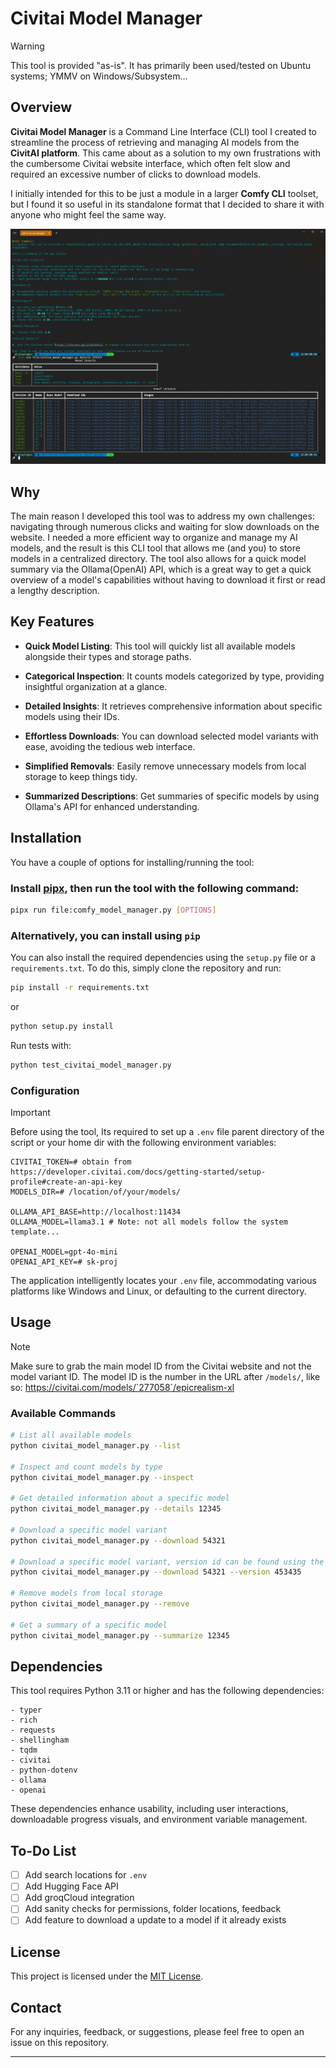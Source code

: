 # Civitai Model Manager

> [!WARNING] 
> This tool is provided "as-is". It has primarily been used/tested on Ubuntu systems; YMMV on Windows/Subsystem...



## Overview

**Civitai Model Manager** is a Command Line Interface (CLI) tool I created to streamline the process of retrieving and managing AI models from the **CivitAI platform**. This came about as a solution to my own frustrations with the cumbersome Civitai website interface, which often felt slow and required an excessive number of clicks to download models.

I initially intended for this to be just a module in a larger **Comfy CLI** toolset, but I found it so useful in its standalone format that I decided to share it with anyone who might feel the same way.

![screenshot](image.png)

## Why

The main reason I developed this tool was to address my own challenges: navigating through numerous clicks and waiting for slow downloads on the website. I needed a more efficient way to organize and manage my AI models, and the result is this CLI tool that allows me (and you) to store models in a centralized directory. The tool also allows for a quick model summary via the Ollama(OpenAI) API, which is a great way to get a quick overview of a model's capabilities without having to download it first or read a lengthy description.

## Key Features

- **Quick Model Listing**: This tool will quickly list all available models alongside their types and storage paths.

- **Categorical Inspection**: It counts models categorized by type, providing insightful organization at a glance.

- **Detailed Insights**: It retrieves comprehensive information about specific models using their IDs.

- **Effortless Downloads**: You can download selected model variants with ease, avoiding the tedious web interface.

- **Simplified Removals**: Easily remove unnecessary models from local storage to keep things tidy.

- **Summarized Descriptions**: Get summaries of specific models by using Ollama's API for enhanced understanding.

## Installation

You have a couple of options for installing/running the tool:

### Install [pipx](https://pipxproject.github.io/pipx/installation/), then run the tool with the following command:

```bash
pipx run file:comfy_model_manager.py [OPTIONS]
```

### Alternatively, you can install using `pip`

You can also install the required dependencies using the `setup.py` file or a `requirements.txt`. To do this, simply clone the repository and run:

```bash
pip install -r requirements.txt
```

or

```bash
python setup.py install
```

Run tests with:

```bash
python test_civitai_model_manager.py
```

### Configuration

> [!IMPORTANT] 
> Before using the tool, Its required to set up a `.env` file parent directory of the script or your home dir with the following environment variables:

```env
CIVITAI_TOKEN=# obtain from https://developer.civitai.com/docs/getting-started/setup-profile#create-an-api-key
MODELS_DIR=# /location/of/your/models/

OLLAMA_API_BASE=http://localhost:11434
OLLAMA_MODEL=llama3.1 # Note: not all models follow the system template...

OPENAI_MODEL=gpt-4o-mini
OPENAI_API_KEY=# sk-proj
```

The application intelligently locates your `.env` file, accommodating various platforms like Windows and Linux, or defaulting to the current directory.

## Usage


> [!NOTE]  
> Make sure to grab the main model ID from the Civitai website and not the model variant ID. The model ID is the number in the URL after `/models/`, like so: https://civitai.com/models/`277058`/epicrealism-xl

### Available Commands
```bash
# List all available models
python civitai_model_manager.py --list

# Inspect and count models by type
python civitai_model_manager.py --inspect

# Get detailed information about a specific model
python civitai_model_manager.py --details 12345

# Download a specific model variant
python civitai_model_manager.py --download 54321

# Download a specific model variant, version id can be found using the details command
python civitai_model_manager.py --download 54321 --version 453435

# Remove models from local storage
python civitai_model_manager.py --remove

# Get a summary of a specific model
python civitai_model_manager.py --summarize 12345
```

## Dependencies

This tool requires Python 3.11 or higher and has the following dependencies:

```plaintext
- typer
- rich
- requests
- shellingham
- tqdm
- civitai
- python-dotenv
- ollama
- openai
```

These dependencies enhance usability, including user interactions, downloadable progress visuals, and environment variable management.

## To-Do List

- [ ] Add search locations for `.env`
- [ ] Add Hugging Face API
- [ ] Add groqCloud integration
- [ ] Add sanity checks for permissions, folder locations, feedback
- [ ] Add feature to download a update to a model if it already exists

## License

This project is licensed under the [MIT License](LICENSE).

## Contact

For any inquiries, feedback, or suggestions, please feel free to open an issue on this repository.

---
